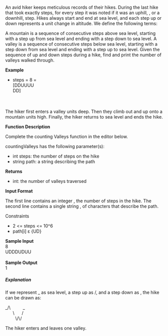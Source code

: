 An avid hiker keeps meticulous records of their hikes. During the last hike that took exactly  steps, for every step it was noted if it was an uphill, , or a downhill,  step. Hikes always start and end at sea level, and each step up or down represents a  unit change in altitude. We define the following terms:

A mountain is a sequence of consecutive steps above sea level, starting with a step up from sea level and ending with a step down to sea level.
A valley is a sequence of consecutive steps below sea level, starting with a step down from sea level and ending with a step up to sea level.
Given the sequence of up and down steps during a hike, find and print the number of valleys walked through.

<b>Example</b><br>
<svg width="100" height="100" xmlns="http://www.w3.org/2000/svg">
<foreignObject width="100" height="100">
    <div xmlns="http://www.w3.org/1999/xhtml">
        <ul>
            <li>steps = 8 = [DDUUUUDD]</li>
        </ul>
        <!-- Other embed HTML element/text into SVG -->
    </div>
</foreignObject>
</svg>

The hiker first enters a valley  units deep. Then they climb out and up onto a mountain  units high. Finally, the hiker returns to sea level and ends the hike.

<b>Function Description</b>

Complete the counting Valleys function in the editor below.

countingValleys has the following parameter(s):
<ul>
  <li>int steps: the number of steps on the hike</li>
  <li>string path: a string describing the path</li>
</ul>

<b>Returns</b>
<ul>
  <li>int: the number of valleys traversed</li>
</ul>

<b>Input Format</b>

The first line contains an integer , the number of steps in the hike.
The second line contains a single string , of  characters that describe the path.

Constraints
<ul>
  <li>
    2 <= steps <= 10^6
  </li>
  <li>
    path[i] ε {UD}  
  </li>
</ul>


<b>
Sample Input
</b>
<br>
8<br>
UDDDUDUU
<br>
<br>
<b>
Sample Output
</b><br>
1
<h5>Explanation</h5>

If we represent _ as sea level, a step up as /, and a step down as \, the hike can be drawn as:

<p>
_/\&nbsp;&nbsp;&nbsp;&nbsp;&nbsp;&nbsp;&nbsp;&nbsp;&nbsp;&nbsp;_<br>
&nbsp;&nbsp;&nbsp;&nbsp;&nbsp;&nbsp;\&nbsp;&nbsp;&nbsp;&nbsp;&nbsp;&nbsp;/<br>
&nbsp;&nbsp;&nbsp;&nbsp;&nbsp;&nbsp;&nbsp;&nbsp;\/\/
</p>
The hiker enters and leaves one valley.
